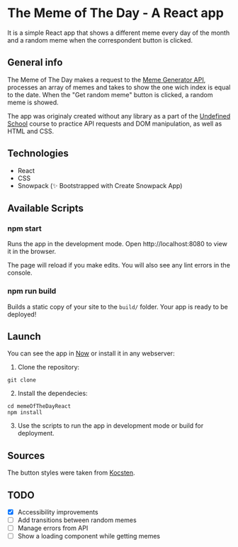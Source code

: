 # The Meme of The Day - A React app

It is a simple React app that shows a different meme every day of the month and a random meme when the correspondent button is clicked.

## General info

The Meme of The Day makes a request to the [Meme Generator API](https://api.imgflip.com/), processes an array of memes and takes to show the one wich index is equal to the date. When the "Get random meme" button is clicked, a random meme is showed.

The app was originaly created without any library as a part of the [Undefined School](https://github.com/undefinedschool/project-3-meme-of-the-day) course to practice API requests and DOM manipulation, as well as HTML and CSS.

## Technologies

- React
- CSS
- Snowpack (✨ Bootstrapped with Create Snowpack App)

## Available Scripts

### npm start

Runs the app in the development mode.
Open http://localhost:8080 to view it in the browser.

The page will reload if you make edits.
You will also see any lint errors in the console.

### npm run build

Builds a static copy of your site to the `build/` folder.
Your app is ready to be deployed!

## Launch

You can see the app in [Now](https://memeoftheday.now.sh/) or install it in any webserver:

1. Clone the repository:

```
git clone
```

2. Install the dependecies:

```
cd memeOfTheDayReact
npm install
```

3. Use the scripts to run the app in development mode or build for deployment.

## Sources

The button styles were taken from [Kocsten](https://codepen.io/kocsten).

## TODO

- [x] Accessibility improvements
- [ ] Add transitions between random memes
- [ ] Manage errors from API
- [ ] Show a loading component while getting memes
